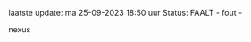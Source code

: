 laatste update: 
ma 25-09-2023 18:50   uur 
Status: FAALT - fout - 
<div class="service R">nexus</div>